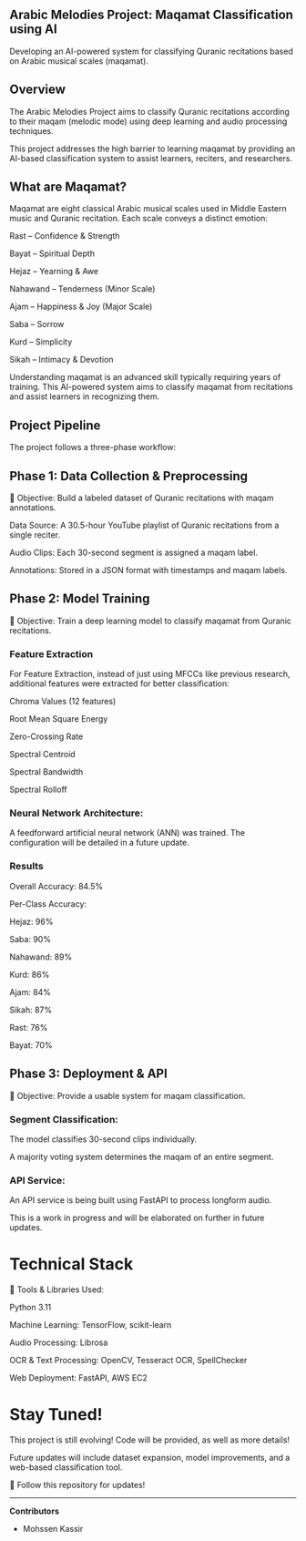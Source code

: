 ## Arabic Melodies Project: Maqamat Classification using AI
Developing an AI-powered system for classifying Quranic recitations based on Arabic musical scales (maqamat).

## Overview
The Arabic Melodies Project aims to classify Quranic recitations according to their maqam (melodic mode) using deep learning and audio processing techniques. 

This project addresses the high barrier to learning maqamat by providing an AI-based classification system to assist learners, reciters, and researchers.

## What are Maqamat?
Maqamat are eight classical Arabic musical scales used in Middle Eastern music and Quranic recitation. Each scale conveys a distinct emotion:

Rast – Confidence & Strength

Bayat – Spiritual Depth

Hejaz – Yearning & Awe

Nahawand – Tenderness (Minor Scale)

Ajam – Happiness & Joy (Major Scale)

Saba – Sorrow

Kurd – Simplicity

Sikah – Intimacy & Devotion

Understanding maqamat is an advanced skill typically requiring years of training. This AI-powered system aims to classify maqamat from recitations and assist learners in recognizing them.

## Project Pipeline
The project follows a three-phase workflow:

## Phase 1: Data Collection & Preprocessing
📌 Objective: Build a labeled dataset of Quranic recitations with maqam annotations.

Data Source: A 30.5-hour YouTube playlist of Quranic recitations from a single reciter.

Audio Clips: Each 30-second segment is assigned a maqam label.

Annotations: Stored in a JSON format with timestamps and maqam labels.

## Phase 2: Model Training
📌 Objective: Train a deep learning model to classify maqamat from Quranic recitations.

### Feature Extraction

For Feature Extraction, instead of just using MFCCs like previous research, additional features were extracted for better classification:

Chroma Values (12 features)

Root Mean Square Energy

Zero-Crossing Rate

Spectral Centroid

Spectral Bandwidth

Spectral Rolloff

### Neural Network Architecture:

A feedforward artificial neural network (ANN) was trained. The configuration will be detailed in a future update. 

### Results
Overall Accuracy: 84.5%

Per-Class Accuracy:

Hejaz: 96%

Saba: 90%

Nahawand: 89%

Kurd: 86%

Ajam: 84%

Sikah: 87%

Rast: 76%

Bayat: 70%

## Phase 3: Deployment & API
📌 Objective: Provide a usable system for maqam classification.

### Segment Classification:

The model classifies 30-second clips individually.

A majority voting system determines the maqam of an entire segment.

### API Service:
An API service is being built using FastAPI to process longform audio.

This is a work in progress and will be elaborated on further in future updates.

# Technical Stack
🔧 Tools & Libraries Used:

Python 3.11

Machine Learning: TensorFlow, scikit-learn

Audio Processing: Librosa

OCR & Text Processing: OpenCV, Tesseract OCR, SpellChecker

Web Deployment: FastAPI, AWS EC2

# Stay Tuned!

This project is still evolving! Code will be provided, as well as more details!

Future updates will include dataset expansion, model improvements, and a web-based classification tool.

🔹 Follow this repository for updates!

---------------------------------------

**Contributors**
- Mohssen Kassir
